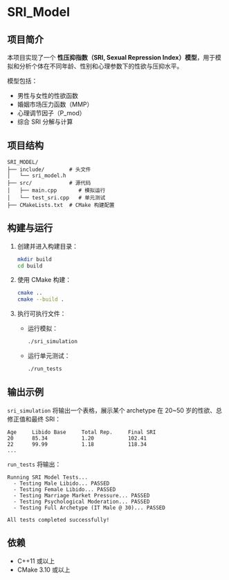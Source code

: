 # SRI_Model

## 项目简介

本项目实现了一个 **性压抑指数（SRI, Sexual Repression Index）模型**，用于模拟和分析个体在不同年龄、性别和心理参数下的性欲与压抑水平。

模型包括：

* 男性与女性的性欲函数
* 婚姻市场压力函数（MMP）
* 心理调节因子（P_mod）
* 综合 SRI 分解与计算

## 项目结构

```
SRI_MODEL/
├── include/        # 头文件
│   └── sri_model.h
├── src/            # 源代码
│   ├── main.cpp       # 模拟运行
│   └── test_sri.cpp   # 单元测试
├── CMakeLists.txt  # CMake 构建配置
```

## 构建与运行

1. 创建并进入构建目录：

   ```bash
   mkdir build
   cd build
   ```
2. 使用 CMake 构建：

   ```bash
   cmake ..
   cmake --build .
   ```
3. 执行可执行文件：

   * 运行模拟：

     ```bash
     ./sri_simulation
     ```
   * 运行单元测试：

     ```bash
     ./run_tests
     ```

## 输出示例

`sri_simulation` 将输出一个表格，展示某个 archetype 在 20~50 岁的性欲、总修正值和最终 SRI：

```
Age     Libido Base     Total Rep.     Final SRI
20      85.34           1.20           102.41
22      99.99           1.18           118.34
...
```

`run_tests` 将输出：

```
Running SRI Model Tests...
  - Testing Male Libido... PASSED
  - Testing Female Libido... PASSED
  - Testing Marriage Market Pressure... PASSED
  - Testing Psychological Moderation... PASSED
  - Testing Full Archetype (IT Male @ 30)... PASSED

All tests completed successfully!
```

## 依赖

* C++11 或以上
* CMake 3.10 或以上
